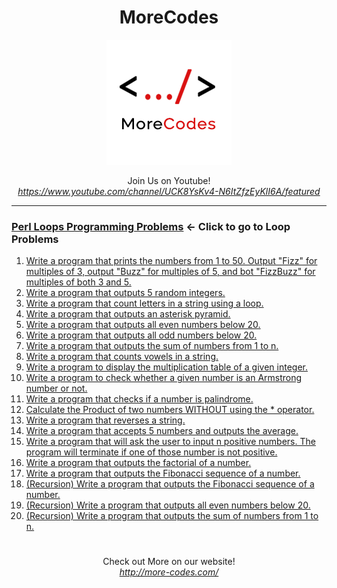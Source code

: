 <h1 align="center">MoreCodes</h1>
<p align="center"> 
  <img src="/morecodescir.png"/>
</p>

<p align="center">
Join Us on Youtube! <br/>  
<i><u>https://www.youtube.com/channel/UCK8YsKv4-N6ItZfzEyKlI6A/featured</u></i>
</p>

- - - -
### [Perl Loops Programming Problems](../Loops/) <- Click to go to Loop Problems

1. <a href="https://github.com/ArjunAranetaCodes/MoreCodes-Perl/blob/master/Loops/problem1.pl" target="_blank">Write a program that prints the numbers from 1 to 50. Output "Fizz" for multiples of 3, output "Buzz" for multiples of 5, and bot "FizzBuzz" for multiples of both 3 and 5.</a>
2. <a href="https://github.com/ArjunAranetaCodes/MoreCodes-Perl/blob/master/Loops/problem2.pl" target="_blank">Write a program that outputs 5 random integers.</a>
3. <a href="https://github.com/ArjunAranetaCodes/MoreCodes-Perl/blob/master/Loops/problem3.pl" target="_blank">Write a program that count letters in a string using a loop.</a>
4. <a href="https://github.com/ArjunAranetaCodes/MoreCodes-Perl/blob/master/Loops/problem4.pl" target="_blank">Write a program that outputs an asterisk pyramid.</a>
5. <a href="https://github.com/ArjunAranetaCodes/MoreCodes-Perl/blob/master/Loops/problem5.pl" target="_blank">Write a program that outputs all even numbers below 20.</a>
6. <a href="https://github.com/ArjunAranetaCodes/MoreCodes-Perl/blob/master/Loops/problem6.pl" target="_blank">Write a program that outputs all odd numbers below 20.</a>
7. <a href="https://github.com/ArjunAranetaCodes/MoreCodes-Perl/blob/master/Loops/problem7.pl" target="_blank">Write a program that outputs the sum of numbers from 1 to n.</a>
8. <a href="https://github.com/ArjunAranetaCodes/MoreCodes-Perl/blob/master/Loops/problem8.pl" target="_blank">Write a program that counts vowels in a string.</a>
9. <a href="https://github.com/ArjunAranetaCodes/MoreCodes-Perl/blob/master/Loops/problem9.pl" target="_blank">Write a program to display the multiplication table of a given integer.</a>
10. <a href="https://github.com/ArjunAranetaCodes/MoreCodes-Perl/blob/master/Loops/problem10.pl" target="_blank">Write a program to check whether a given number is an Armstrong number or not.</a>
11. <a href="https://github.com/ArjunAranetaCodes/MoreCodes-Perl/blob/master/Loops/problem11.pl" target="_blank">Write a program that checks if a number is palindrome.</a>
12. <a href="https://github.com/ArjunAranetaCodes/MoreCodes-Perl/blob/master/Loops/problem12.pl" target="_blank">Calculate the Product of two numbers WITHOUT using the * operator.</a>
13. <a href="https://github.com/ArjunAranetaCodes/MoreCodes-Perl/blob/master/Loops/problem13.pl" target="_blank">Write a program that reverses a string.</a>
14. <a href="https://github.com/ArjunAranetaCodes/MoreCodes-Perl/blob/master/Loops/problem14.pl" target="_blank">Write a program that accepts 5 numbers and outputs the average.</a>
15. <a href="https://github.com/ArjunAranetaCodes/MoreCodes-Perl/blob/master/Loops/problem15.pl" target="_blank">Write a program that will ask the user to input n positive numbers. The program will terminate if one of those number is not positive.</a>
16. <a href="https://github.com/ArjunAranetaCodes/MoreCodes-Perl/blob/master/Loops/problem16.pl" target="_blank">Write a program that outputs the factorial of a number.</a>
17. <a href="https://github.com/ArjunAranetaCodes/MoreCodes-Perl/blob/master/Loops/problem17.pl" target="_blank">Write a program that outputs the Fibonacci sequence of a number.</a>
18. <a href="https://github.com/ArjunAranetaCodes/MoreCodes-Perl/blob/master/Loops/problem18.pl" target="_blank">(Recursion) Write a program that outputs the Fibonacci sequence of a number.</a>
19. <a href="https://github.com/ArjunAranetaCodes/MoreCodes-Perl/blob/master/Loops/problem19.pl" target="_blank">(Recursion) Write a program that outputs all even numbers below 20.</a>
20. <a href="https://github.com/ArjunAranetaCodes/MoreCodes-Perl/blob/master/Loops/problem20.pl" target="_blank">(Recursion) Write a program that outputs the sum of numbers from 1 to n.</a>

#

<p align="center">
Check out More on our website! <br/>
<i><u>http://more-codes.com/</u></i>
</p>
